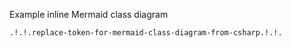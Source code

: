 Example inline Mermaid class diagram

```mermaid
.!.!.replace-token-for-mermaid-class-diagram-from-csharp.!.!.
```
